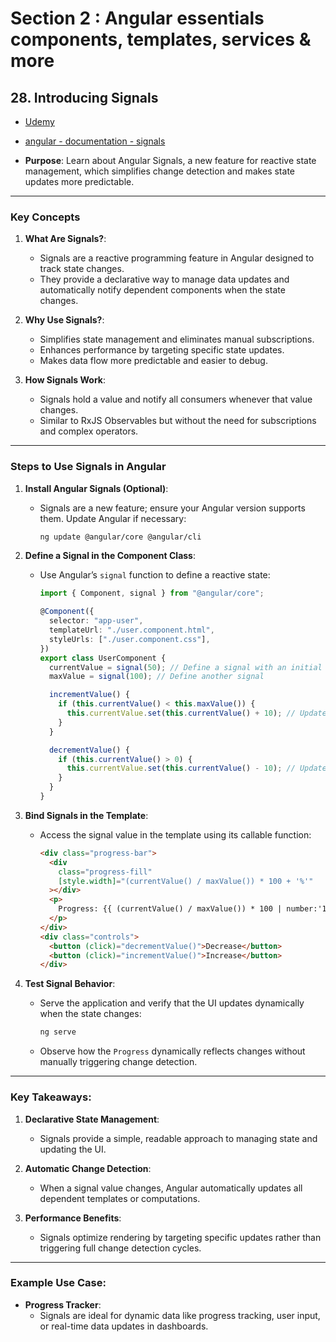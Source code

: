 # Section 2 : Angular essentials components, templates, services & more

## **28. Introducing Signals**

- [Udemy](https://www.udemy.com/course/the-complete-guide-to-angular-2/learn/lecture/43788538#overview)
- [angular - documentation - signals](https://angular.dev/guide/signals)

- **Purpose**: Learn about Angular Signals, a new feature for reactive state management, which simplifies change detection and makes state updates more predictable.

---

### Key Concepts

1. **What Are Signals?**:

   - Signals are a reactive programming feature in Angular designed to track state changes.
   - They provide a declarative way to manage data updates and automatically notify dependent components when the state changes.

2. **Why Use Signals?**:

   - Simplifies state management and eliminates manual subscriptions.
   - Enhances performance by targeting specific state updates.
   - Makes data flow more predictable and easier to debug.

3. **How Signals Work**:
   - Signals hold a value and notify all consumers whenever that value changes.
   - Similar to RxJS Observables but without the need for subscriptions and complex operators.

---

### Steps to Use Signals in Angular

1. **Install Angular Signals (Optional)**:

   - Signals are a new feature; ensure your Angular version supports them. Update Angular if necessary:
     ```bash
     ng update @angular/core @angular/cli
     ```

2. **Define a Signal in the Component Class**:

   - Use Angular’s `signal` function to define a reactive state:

     ```typescript
     import { Component, signal } from "@angular/core";

     @Component({
       selector: "app-user",
       templateUrl: "./user.component.html",
       styleUrls: ["./user.component.css"],
     })
     export class UserComponent {
       currentValue = signal(50); // Define a signal with an initial value
       maxValue = signal(100); // Define another signal

       incrementValue() {
         if (this.currentValue() < this.maxValue()) {
           this.currentValue.set(this.currentValue() + 10); // Update the signal value
         }
       }

       decrementValue() {
         if (this.currentValue() > 0) {
           this.currentValue.set(this.currentValue() - 10); // Update the signal value
         }
       }
     }
     ```

3. **Bind Signals in the Template**:

   - Access the signal value in the template using its callable function:
     ```html
     <div class="progress-bar">
       <div
         class="progress-fill"
         [style.width]="(currentValue() / maxValue()) * 100 + '%'"
       ></div>
       <p>
         Progress: {{ (currentValue() / maxValue()) * 100 | number:'1.0-0' }}%
       </p>
     </div>
     <div class="controls">
       <button (click)="decrementValue()">Decrease</button>
       <button (click)="incrementValue()">Increase</button>
     </div>
     ```

4. **Test Signal Behavior**:
   - Serve the application and verify that the UI updates dynamically when the state changes:
     ```bash
     ng serve
     ```
   - Observe how the `Progress` dynamically reflects changes without manually triggering change detection.

---

### Key Takeaways:

1. **Declarative State Management**:

   - Signals provide a simple, readable approach to managing state and updating the UI.

2. **Automatic Change Detection**:

   - When a signal value changes, Angular automatically updates all dependent templates or computations.

3. **Performance Benefits**:
   - Signals optimize rendering by targeting specific updates rather than triggering full change detection cycles.

---

### Example Use Case:

- **Progress Tracker**:
  - Signals are ideal for dynamic data like progress tracking, user input, or real-time data updates in dashboards.
